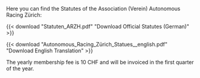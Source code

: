 Here you can find the Statutes of the Association (Verein) Autonomous Racing Zürich:


{{< download "Statuten_ARZH.pdf" "Download Official Statutes (German)" >}}
<br>

{{< download "Autonomous_Racing_Zürich_Statues__english.pdf" "Download English Translation" >}}

The yearly membership fee is 10 CHF and will be invoiced in the first quarter of the year.
